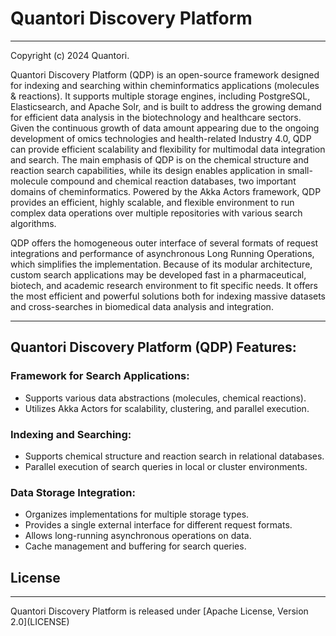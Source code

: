 # Quantori Discovery Platform

<hr>
Copyright (c) 2024 Quantori.

Quantori Discovery Platform (QDP) is an open-source framework designed for indexing and searching within cheminformatics
applications (molecules & reactions).
It supports multiple storage engines, including PostgreSQL, Elasticsearch, and Apache Solr, and is built to address the
growing demand
for efficient data analysis in the biotechnology and healthcare sectors.
Given the continuous growth of data amount appearing due to the ongoing development of omics technologies and
health-related Industry 4.0, QDP can provide efficient scalability and flexibility for multimodal data integration and
search. The main emphasis of QDP is on the chemical structure and reaction search capabilities, while its design enables
application in small-molecule compound and chemical reaction databases, two important domains of cheminformatics.
Powered by the Akka Actors framework, QDP provides an efficient, highly scalable, and flexible environment to run
complex data operations over multiple repositories with various search algorithms.

QDP offers the homogeneous outer interface of several formats of request integrations and performance of asynchronous
Long Running Operations, which simplifies the implementation. Because of its modular architecture, custom search
applications may be developed fast in a pharmaceutical, biotech, and academic research environment to fit specific
needs. It offers the most efficient and powerful solutions both for indexing massive datasets and cross-searches in
biomedical data analysis and integration.

<hr> 

## Quantori Discovery Platform (QDP) Features:

### Framework for Search Applications:

* Supports various data abstractions (molecules, chemical reactions).
* Utilizes Akka Actors for scalability, clustering, and parallel execution.

### Indexing and Searching:

* Supports chemical structure and reaction search in relational databases.
* Parallel execution of search queries in local or cluster environments.

### Data Storage Integration:

* Organizes implementations for multiple storage types.
* Provides a single external interface for different request formats.
* Allows long-running asynchronous operations on data.
* Cache management and buffering for search queries.

## License

<hr>
Quantori Discovery Platform is released under [Apache License, Version 2.0](LICENSE)